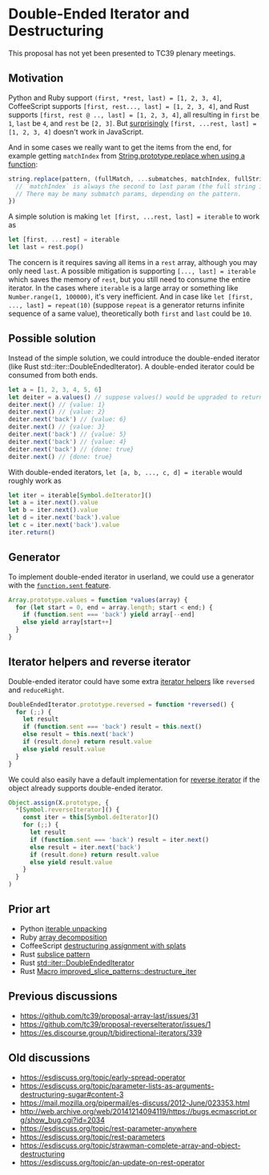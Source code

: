 # Double-Ended Iterator and Destructuring

This proposal has not yet been presented to TC39 plenary meetings.

## Motivation

Python and Ruby support `(first, *rest, last) = [1, 2, 3, 4]`, CoffeeScript supports `[first, rest..., last] = [1, 2, 3, 4]`, and Rust supports `[first, rest @ .., last] = [1, 2, 3, 4]`, all resulting in `first` be `1`, `last` be `4`, and `rest` be `[2, 3]`. But [surprisingly](https://stackoverflow.com/questions/33064377/destructuring-to-get-the-last-element-of-an-array-in-es6) `[first, ...rest, last] = [1, 2, 3, 4]` doesn't work in JavaScript.

And in some cases we really want to get the items from the end, for example getting `matchIndex` from [String.prototype.replace when using a function](https://developer.mozilla.org/en-US/docs/Web/JavaScript/Reference/Global_Objects/String/replace#Specifying_a_function_as_a_parameter):

```js
string.replace(pattern, (fullMatch, ...submatches, matchIndex, fullString) => {
  // `matchIndex` is always the second to last param (the full string is the last param).
  // There may be many submatch params, depending on the pattern.
})
```

A simple solution is making `let [first, ...rest, last] = iterable` to work as

```js
let [first, ...rest] = iterable
let last = rest.pop()
```

The concern is it requires saving all items in a `rest` array, although you may only need `last`. A possible mitigation is supporting `[..., last] = iterable` which saves the memory of `rest`, but you still need to consume the entire iterator. In the cases where `iterable` is a large array or something like `Number.range(1, 100000)`, it's very inefficient. And in case like `let [first, ..., last] = repeat(10)` (suppose `repeat` is a generator returns infinite sequence of a same value), theoretically both `first` and `last` could be `10`.

## Possible solution

Instead of the simple solution, we could introduce the double-ended iterator (like Rust std::iter::DoubleEndedIterator). A double-ended iterator could be consumed from both ends.

```js
let a = [1, 2, 3, 4, 5, 6]
let deiter = a.values() // suppose values() would be upgraded to return a double-ended iterator
deiter.next() // {value: 1}
deiter.next() // {value: 2}
deiter.next('back') // {value: 6}
deiter.next() // {value: 3}
deiter.next('back') // {value: 5}
deiter.next('back') // {value: 4}
deiter.next('back') // {done: true}
deiter.next() // {done: true}
```

With double-ended iterators, `let [a, b, ..., c, d] = iterable` would roughly work as

```js
let iter = iterable[Symbol.deIterator]()
let a = iter.next().value
let b = iter.next().value
let d = iter.next('back').value
let c = iter.next('back').value
iter.return()
```

## Generator

To implement double-ended iterator in userland, we could use a generator with the [`function.sent` feature](https://github.com/tc39/proposal-function.sent).

```js
Array.prototype.values = function *values(array) {
  for (let start = 0, end = array.length; start < end;) {
    if (function.sent === 'back') yield array[--end]
    else yield array[start++]
  }
}
```

## Iterator helpers and reverse iterator

Double-ended iterator could have some extra [iterator helpers](https://github.com/tc39/proposal-iterator-helpers) like `reversed` and `reduceRight`.

```js
DoubleEndedIterator.prototype.reversed = function *reversed() {
  for (;;) {
    let result
    if (function.sent === 'back') result = this.next()
    else result = this.next('back')
    if (result.done) return result.value
    else yield result.value
  }
}
```

We could also easily have a default implementation for [reverse iterator](https://github.com/tc39/proposal-reverseIterator) if the object already supports double-ended iterator.

```js
Object.assign(X.prototype, {
  *[Symbol.reverseIterator]() {
    const iter = this[Symbol.deIterator]()
    for (;;) {
      let result
      if (function.sent === 'back') result = iter.next()
      else result = iter.next('back')
      if (result.done) return result.value
      else yield result.value
    }
  }
)
```

## Prior art
- Python [iterable unpacking](https://www.python.org/dev/peps/pep-3132/)
- Ruby [array decomposition](https://docs.ruby-lang.org/en/2.7.0/doc/syntax/assignment_rdoc.html#label-Array+Decomposition)
- CoffeeScript [destructuring assignment with splats](https://coffeescript.org/#destructuring)
- Rust [subslice pattern](https://rust-lang.github.io/rfcs/2359-subslice-pattern-syntax.html)
- Rust [std::iter::DoubleEndedIterator](https://doc.rust-lang.org/std/iter/trait.DoubleEndedIterator.html)
- Rust [Macro improved_slice_patterns::destructure_iter](https://docs.rs/improved_slice_patterns/2.0.1/improved_slice_patterns/macro.destructure_iter.html)

## Previous discussions
- https://github.com/tc39/proposal-array-last/issues/31
- https://github.com/tc39/proposal-reverseIterator/issues/1
- https://es.discourse.group/t/bidirectional-iterators/339

## Old discussions
- https://esdiscuss.org/topic/early-spread-operator
- https://esdiscuss.org/topic/parameter-lists-as-arguments-destructuring-sugar#content-3
- https://mail.mozilla.org/pipermail/es-discuss/2012-June/023353.html
- http://web.archive.org/web/20141214094119/https://bugs.ecmascript.org/show_bug.cgi?id=2034
- https://esdiscuss.org/topic/rest-parameter-anywhere
- https://esdiscuss.org/topic/rest-parameters
- https://esdiscuss.org/topic/strawman-complete-array-and-object-destructuring
- https://esdiscuss.org/topic/an-update-on-rest-operator
